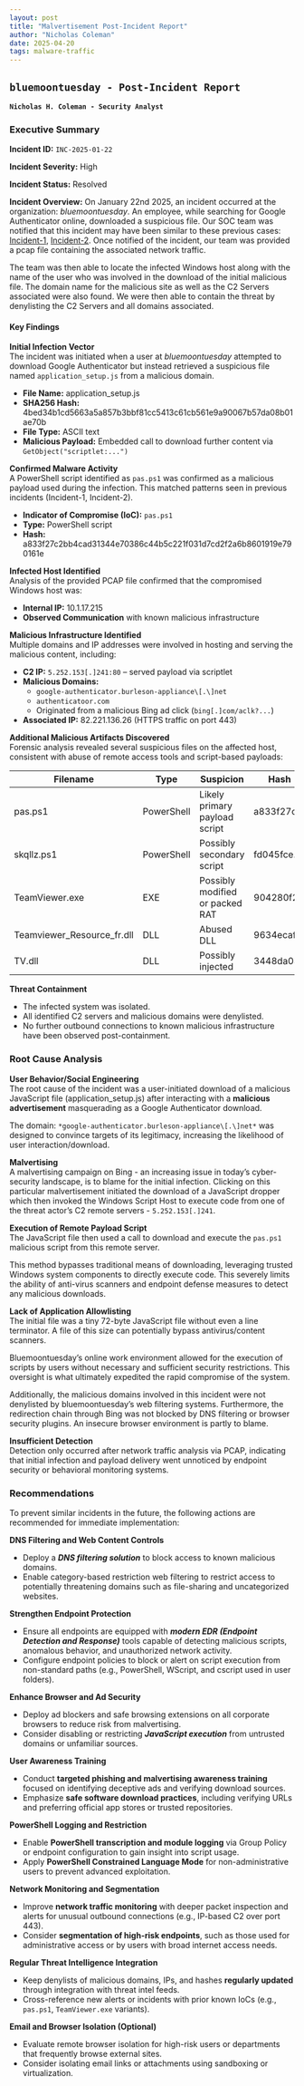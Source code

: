 ```yaml
---
layout: post
title: "Malvertisement Post-Incident Report"
author: "Nicholas Coleman"
date: 2025-04-20
tags: malware-traffic
---
```


## `bluemoontuesday - Post-Incident Report`

**`Nicholas H. Coleman - Security Analyst`**

### **Executive Summary**

**Incident ID:** `INC-2025-01-22`

**Incident Severity:** High

**Incident Status:** Resolved

**Incident Overview:** On January 22nd 2025, an incident occurred at the organization: *bluemoontuesday*. An employee, while searching for Google Authenticator online, downloaded a suspicious file. Our SOC team was notified that this incident may have been similar to these previous cases: [Incident-1](https://www.linkedin.com/posts/unit42_2025-01-22-wednesday-a-malicious-ad-led-activity-7288213662329192450-ky3V/), [Incident-2](https://x.com/Unit42_Intel/status/1882448037030584611). Once notified of the incident, our team was provided a pcap file containing the associated network traffic. 

The team was then able to locate the infected Windows host along with the name of the user who was involved in the download of the initial malicious file. The domain name for the malicious site as well as the C2 Servers associated were also found. We were then able to contain the threat by denylisting the C2 Servers and all domains associated. 

#### **Key Findings**

**Initial Infection Vector**  
The incident was initiated when a user at *bluemoontuesday* attempted to download Google Authenticator but instead retrieved a suspicious file named `application_setup.js` from a malicious domain.

* **File Name:** application\_setup.js  
* **SHA256 Hash:** 4bed34b1cd5663a5a857b3bbf81cc5413c61cb561e9a90067b57da08b01ae70b  
* **File Type:** ASCII text  
* **Malicious Payload:** Embedded call to download further content via `GetObject("scriptlet:...")`

**Confirmed Malware Activity**  
A PowerShell script identified as `pas.ps1` was confirmed as a malicious payload used during the infection. This matched patterns seen in previous incidents (Incident-1, Incident-2).

* **Indicator of Compromise (IoC):** `pas.ps1`  
* **Type:** PowerShell script  
* **Hash:** a833f27c2bb4cad31344e70386c44b5c221f031d7cd2f2a6b8601919e790161e

**Infected Host Identified**  
Analysis of the provided PCAP file confirmed that the compromised Windows host was:

* **Internal IP:** 10.1.17.215  
* **Observed Communication** with known malicious infrastructure

**Malicious Infrastructure Identified**  
Multiple domains and IP addresses were involved in hosting and serving the malicious content, including:

* **C2 IP:** `5.252.153[.]241:80` – served payload via scriptlet  
* **Malicious Domains:**  
  * `google-authenticator.burleson-appliance\[.\]net`
  * `authenticatoor.com`
  * Originated from a malicious Bing ad click (`bing[.]com/aclk?...`)  
* **Associated IP:** 82.221.136.26 (HTTPS traffic on port 443)

**Additional Malicious Artifacts Discovered**  
Forensic analysis revealed several suspicious files on the affected host, consistent with abuse of remote access tools and script-based payloads:

| Filename | Type | Suspicion | Hash |
| ----- | ----- | ----- | ----- |
| pas.ps1 | PowerShell | Likely primary payload script | a833f27c... |
| skqllz.ps1 | PowerShell | Possibly secondary script | fd045fce... |
| TeamViewer.exe | EXE | Possibly modified or packed RAT | 904280f2... |
| Teamviewer\_Resource\_fr.dll | DLL | Abused DLL | 9634ecaf... |
| TV.dll | DLL | Possibly injected | 3448da03.. |

**Threat Containment** 

* The infected system was isolated.  
* All identified C2 servers and malicious domains were denylisted.  
* No further outbound connections to known malicious infrastructure have been observed post-containment.

### **Root Cause Analysis**

**User Behavior/Social Engineering**  
The root cause of the incident was a user-initiated download of a malicious JavaScript file (application\_setup.js) after interacting with a **malicious advertisement** masquerading as a Google Authenticator download. 

The domain: `*google-authenticator.burleson-appliance\[.\]net*` was designed to convince targets of its legitimacy, increasing the likelihood of user interaction/download. 

**Malvertising**  
A malvertising campaign on Bing \- an increasing issue in today’s cyber-security landscape, is to blame for the initial infection. Clicking on this particular malvertisement initiated the download of a JavaScript dropper which then invoked the Windows Script Host to execute code from one of the threat actor’s C2 remote servers \- `5.252.153[.]241`.

**Execution of Remote Payload Script**  
The JavaScript file then used a call to download and execute the `pas.ps1` malicious script from this remote server. 

This method bypasses traditional means of downloading, leveraging trusted Windows system components to directly execute code. This severely limits the ability of anti-virus scanners and endpoint defense measures to detect any malicious downloads. 

**Lack of Application Allowlisting**  
The initial file was a tiny 72-byte JavaScript file without even a line terminator. A file of this size can potentially bypass antivirus/content scanners.

Bluemoontuesday’s online work environment allowed for the execution of scripts by users without necessary and sufficient security restrictions. This oversight is what ultimately expedited the rapid compromise of the system. 

Additionally, the malicious domains involved in this incident were not denylisted by bluemoontuesday’s web filtering systems. Furthermore, the redirection chain through Bing was not blocked by DNS filtering or browser security plugins.  An insecure browser environment is partly to blame. 

**Insufficient Detection**  
Detection only occurred after network traffic analysis via PCAP, indicating that initial infection and payload delivery went unnoticed by endpoint security or behavioral monitoring systems.

### **Recommendations**

To prevent similar incidents in the future, the following actions are recommended for immediate implementation:

**DNS Filtering and Web Content Controls**

* Deploy a ***DNS filtering solution*** to block access to known malicious domains.  
* Enable category-based restriction web filtering to restrict access to potentially threatening domains such as file-sharing and uncategorized websites.

**Strengthen Endpoint Protection**

* Ensure all endpoints are equipped with ***modern EDR (Endpoint Detection and Response)*** tools capable of detecting malicious scripts, anomalous behavior, and unauthorized network activity.  
* Configure endpoint policies to block or alert on script execution from non-standard paths (e.g., PowerShell, WScript, and cscript used in user folders).

**Enhance Browser and Ad Security**

* Deploy ad blockers and safe browsing extensions on all corporate browsers to reduce risk from malvertising.  
* Consider disabling or restricting ***JavaScript execution*** from untrusted domains or unfamiliar sources.

**User Awareness Training**

* Conduct **targeted phishing and malvertising awareness training** focused on identifying deceptive ads and verifying download sources.  
* Emphasize **safe software download practices**, including verifying URLs and preferring official app stores or trusted repositories.

**PowerShell Logging and Restriction**

* Enable **PowerShell transcription and module logging** via Group Policy or endpoint configuration to gain insight into script usage.  
* Apply **PowerShell Constrained Language Mode** for non-administrative users to prevent advanced exploitation.

**Network Monitoring and Segmentation**

* Improve **network traffic monitoring** with deeper packet inspection and alerts for unusual outbound connections (e.g., IP-based C2 over port 443).  
* Consider **segmentation of high-risk endpoints**, such as those used for administrative access or by users with broad internet access needs.

**Regular Threat Intelligence Integration**

* Keep denylists of malicious domains, IPs, and hashes **regularly updated** through integration with threat intel feeds.  
* Cross-reference new alerts or incidents with prior known IoCs (e.g., `pas.ps1`, `TeamViewer.exe` variants).

**Email and Browser Isolation (Optional)**

* Evaluate remote browser isolation for high-risk users or departments that frequently browse external sites.  
* Consider isolating email links or attachments using sandboxing or virtualization.
